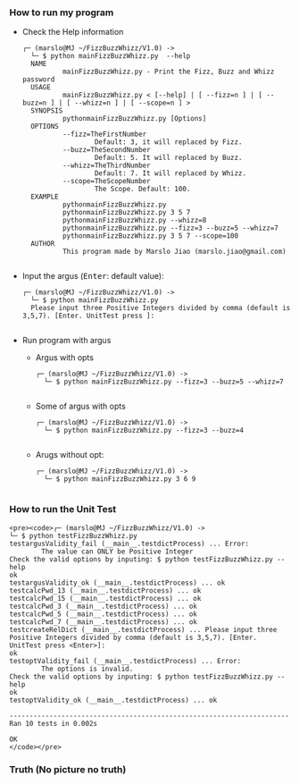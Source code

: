 ### How to run my program
- Check the Help information
    <pre><code>┌─ (marslo@MJ ~/FizzBuzzWhizz/V1.0) ->
    └─ $ python mainFizzBuzzWhizz.py  --help
    NAME
            mainFizzBuzzWhizz.py - Print the Fizz, Buzz and Whizz password
    USAGE
            mainFizzBuzzWhizz.py < [--help] | [ --fizz=n ] | [ --buzz=n ] | [ --whizz=n ] | [ --scope=n ] >
    SYNOPSIS
            pythonmainFizzBuzzWhizz.py [Options]
    OPTIONS
            --fizz=TheFirstNumber
                    Default: 3, it will replaced by Fizz.
            --buzz=TheSecondNumber
                    Default: 5. It will replaced by Buzz.
            --whizz=TheThirdNumber
                    Default: 7. It will replaced by Whizz.
            --scope=TheScopeNumber
                    The Scope. Default: 100.
    EXAMPLE
            pythonmainFizzBuzzWhizz.py
            pythonmainFizzBuzzWhizz.py 3 5 7
            pythonmainFizzBuzzWhizz.py --whizz=8
            pythonmainFizzBuzzWhizz.py --fizz=3 --buzz=5 --whizz=7
            pythonmainFizzBuzzWhizz.py 3 5 7 --scope=100
    AUTHOR
            This program made by Marslo Jiao (marslo.jiao@gmail.com)
    </code></pre>

- Input the argus (<kbd>Enter</kbd>: default value):
    <pre><code>┌─ (marslo@MJ ~/FizzBuzzWhizz/V1.0) ->
    └─ $ python mainFizzBuzzWhizz.py
    Please input three Positive Integers divided by comma (default is 3,5,7). [Enter. UnitTest press <Enter>]:
    </code></pre>

- Run program with argus
    - Argus with opts
        <pre><code>┌─ (marslo@MJ ~/FizzBuzzWhizz/V1.0) ->
        └─ $ python mainFizzBuzzWhizz.py --fizz=3 --buzz=5 --whizz=7
        </code></pre>

    - Some of argus with opts
        <pre><code>┌─ (marslo@MJ ~/FizzBuzzWhizz/V1.0) ->
        └─ $ python mainFizzBuzzWhizz.py --fizz=3 --buzz=4
        </code></pre>

    - Arugs without opt:
        <pre><code>┌─ (marslo@MJ ~/FizzBuzzWhizz/V1.0) ->
        └─ $ python mainFizzBuzzWhizz.py 3 6 9
        </code></pre>

### How to run the Unit Test
    <pre><code>┌─ (marslo@MJ ~/FizzBuzzWhizz/V1.0) ->
    └─ $ python testFizzBuzzWhizz.py 
    testargusValidity_fail (__main__.testdictProcess) ... Error:
            The value can ONLY be Positive Integer
    Check the valid options by inputing: $ python testFizzBuzzWhizz.py --help
    ok
    testargusValidity_ok (__main__.testdictProcess) ... ok
    testcalcPwd_13 (__main__.testdictProcess) ... ok
    testcalcPwd_15 (__main__.testdictProcess) ... ok
    testcalcPwd_3 (__main__.testdictProcess) ... ok
    testcalcPwd_5 (__main__.testdictProcess) ... ok
    testcalcPwd_7 (__main__.testdictProcess) ... ok
    testcreateRelDict (__main__.testdictProcess) ... Please input three Positive Integers divided by comma (default is 3,5,7). [Enter. UnitTest press <Enter>]:
    ok
    testoptValidity_fail (__main__.testdictProcess) ... Error:
            The options is invalid.
    Check the valid options by inputing: $ python testFizzBuzzWhizz.py --help
    ok
    testoptValidity_ok (__main__.testdictProcess) ... ok

    ----------------------------------------------------------------------
    Ran 10 tests in 0.002s

    OK
    </code></pre>

### Truth (No picture no truth)
